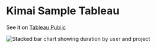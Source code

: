 # Kimai Sample Tableau

See it on [Tableau Public](https://public.tableau.com/views/KimaiSample/Sheet1?:language=en-GB&publish=yes&:display_count=n&:origin=viz_share_link)

![Stacked bar chart showing duration by user and project](Sheet1.jpg)

